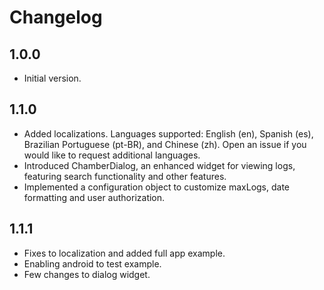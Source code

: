 # Changelog

## 1.0.0

- Initial version.

## 1.1.0

- Added localizations. Languages supported: English (en), Spanish (es), Brazilian Portuguese (pt-BR), and Chinese (zh). Open an issue if you would like to request additional languages.
- Introduced ChamberDialog, an enhanced widget for viewing logs, featuring search functionality and other features.
- Implemented a configuration object to customize maxLogs, date formatting and user authorization.

## 1.1.1

- Fixes to localization and added full app example.
- Enabling android to test example.
- Few changes to dialog widget.
